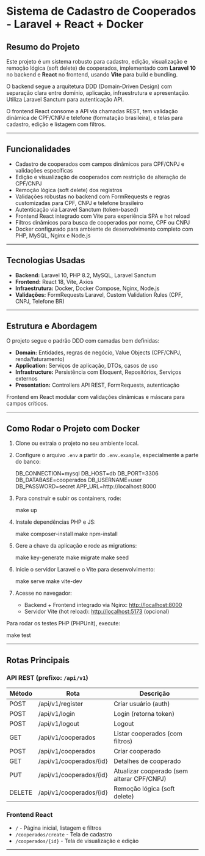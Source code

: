 # Sistema de Cadastro de Cooperados - Laravel + React + Docker

## Resumo do Projeto

Este projeto é um sistema robusto para cadastro, edição, visualização e remoção lógica (soft delete) de cooperados, implementado com **Laravel 10** no backend e **React** no frontend, usando **Vite** para build e bundling.

O backend segue a arquitetura DDD (Domain-Driven Design) com separação clara entre domínio, aplicação, infraestrutura e apresentação. Utiliza Laravel Sanctum para autenticação API.

O frontend React consome a API via chamadas REST, tem validação dinâmica de CPF/CNPJ e telefone (formatação brasileira), e telas para cadastro, edição e listagem com filtros.

- - -

## Funcionalidades

*   Cadastro de cooperados com campos dinâmicos para CPF/CNPJ e validações específicas
*   Edição e visualização de cooperados com restrição de alteração de CPF/CNPJ
*   Remoção lógica (soft delete) dos registros
*   Validações robustas no backend com FormRequests e regras customizadas para CPF, CNPJ e telefone brasileiro
*   Autenticação via Laravel Sanctum (token-based)
*   Frontend React integrado com Vite para experiência SPA e hot reload
*   Filtros dinâmicos para busca de cooperados por nome, CPF ou CNPJ
*   Docker configurado para ambiente de desenvolvimento completo com PHP, MySQL, Nginx e Node.js

- - -

## Tecnologias Usadas

*   **Backend:** Laravel 10, PHP 8.2, MySQL, Laravel Sanctum
*   **Frontend:** React 18, Vite, Axios
*   **Infraestrutura:** Docker, Docker Compose, Nginx, Node.js
*   **Validações:** FormRequests Laravel, Custom Validation Rules (CPF, CNPJ, Telefone BR)

- - -

## Estrutura e Abordagem

O projeto segue o padrão DDD com camadas bem definidas:

*   **Domain:** Entidades, regras de negócio, Value Objects (CPF/CNPJ, renda/faturamento)
*   **Application:** Serviços de aplicação, DTOs, casos de uso
*   **Infrastructure:** Persistência com Eloquent, Repositórios, Serviços externos
*   **Presentation:** Controllers API REST, FormRequests, autenticação

Frontend em React modular com validações dinâmicas e máscara para campos críticos.

- - -

## Como Rodar o Projeto com Docker

1.  Clone ou extraia o projeto no seu ambiente local.
2.  Configure o arquivo `.env` a partir do `.env.example`, especialmente a parte do banco:
    
    DB\_CONNECTION=mysql
    DB\_HOST=db
    DB\_PORT=3306
    DB\_DATABASE=cooperados
    DB\_USERNAME=user
    DB\_PASSWORD=secret
    APP\_URL=http://localhost:8000
            
    
3.  Para construir e subir os containers, rode:
    
    make up
    
4.  Instale dependências PHP e JS:
    
    make composer-install
    make npm-install
    
5.  Gere a chave da aplicação e rode as migrations:
    
    make key-generate
    make migrate
    make seed
    
6.  Inicie o servidor Laravel e o Vite para desenvolvimento:
    
    make serve
    make vite-dev
    
7.  Acesse no navegador:
    *   Backend + Frontend integrado via Nginx: [http://localhost:8000](http://localhost:8000)
    *   Servidor Vite (hot reload): [http://localhost:5173](http://localhost:5173) (opcional)

Para rodar os testes PHP (PHPUnit), execute:

make test

- - -

## Rotas Principais

### API REST (prefixo: `/api/v1`)

| Método | Rota | Descrição |
| --- | --- | --- |
| POST | /api/v1/register | Criar usuário (auth) |
| POST | /api/v1/login | Login (retorna token) |
| POST | /api/v1/logout | Logout |
| GET | /api/v1/cooperados | Listar cooperados (com filtros) |
| POST | /api/v1/cooperados | Criar cooperado |
| GET | /api/v1/cooperados/{id} | Detalhes de cooperado |
| PUT | /api/v1/cooperados/{id} | Atualizar cooperado (sem alterar CPF/CNPJ) |
| DELETE | /api/v1/cooperados/{id} | Remoção lógica (soft delete) |

### Frontend React

*   `/` - Página inicial, listagem e filtros
*   `/cooperados/create` - Tela de cadastro
*   `/cooperados/{id}` - Tela de visualização e edição

- - -